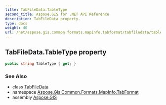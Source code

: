 ```yaml
---
title: TabFileData.TableType
second_title: Aspose.GIS for .NET API Reference
description: TabFileData property. 
type: docs
weight: 40
url: /net/aspose.gis.common.formats.mapinfo.tabformat/tabfiledata/tabletype/
---
```

## TabFileData.TableType property

```csharp
public string TableType { get; }
```

### See Also

* class [TabFileData](../)
* namespace [Aspose.Gis.Common.Formats.MapInfo.TabFormat](../../tabfiledata/)
* assembly [Aspose.GIS](../../../)


